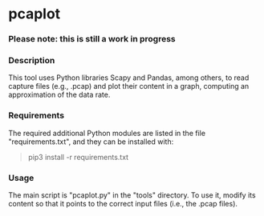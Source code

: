 # pcaplot

### Please note: this is still a work in progress

### Description

This tool uses Python libraries Scapy and Pandas, among others, to read capture files (e.g., .pcap) and plot their content in a graph, computing an approximation of the data rate.

### Requirements

The required additional Python modules are listed in the file "requirements.txt", and they can be installed with:

> pip3 install -r requirements.txt

### Usage

The main script is "pcaplot.py" in the "tools" directory. To use it, modify its content so that it points to the correct input files (i.e., the .pcap files).
